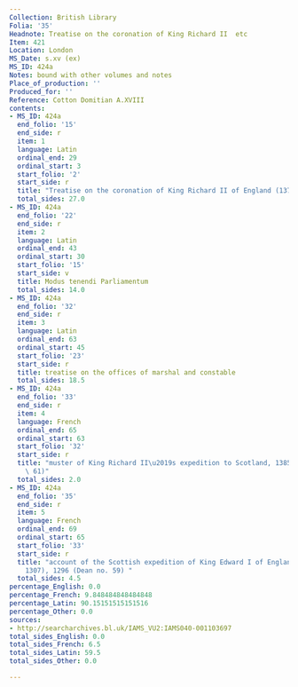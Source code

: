 ```yaml
---
Collection: British Library
Folia: '35'
Headnote: Treatise on the coronation of King Richard II  etc
Item: 421
Location: London
MS_Date: s.xv (ex)
MS_ID: 424a
Notes: bound with other volumes and notes
Place_of_production: ''
Produced_for: ''
Reference: Cotton Domitian A.XVIII
contents:
- MS_ID: 424a
  end_folio: '15'
  end_side: r
  item: 1
  language: Latin
  ordinal_end: 29
  ordinal_start: 3
  start_folio: '2'
  start_side: r
  title: "Treatise on the coronation of King Richard II of England (1377\u20131399)"
  total_sides: 27.0
- MS_ID: 424a
  end_folio: '22'
  end_side: r
  item: 2
  language: Latin
  ordinal_end: 43
  ordinal_start: 30
  start_folio: '15'
  start_side: v
  title: Modus tenendi Parliamentum
  total_sides: 14.0
- MS_ID: 424a
  end_folio: '32'
  end_side: r
  item: 3
  language: Latin
  ordinal_end: 63
  ordinal_start: 45
  start_folio: '23'
  start_side: r
  title: treatise on the offices of marshal and constable
  total_sides: 18.5
- MS_ID: 424a
  end_folio: '33'
  end_side: r
  item: 4
  language: French
  ordinal_end: 65
  ordinal_start: 63
  start_folio: '32'
  start_side: r
  title: "muster of King Richard II\u2019s expedition to Scotland, 1385 (Dean no.\
    \ 61)"
  total_sides: 2.0
- MS_ID: 424a
  end_folio: '35'
  end_side: r
  item: 5
  language: French
  ordinal_end: 69
  ordinal_start: 65
  start_folio: '33'
  start_side: r
  title: "account of the Scottish expedition of King Edward I of England (1272\u2013\
    1307), 1296 (Dean no. 59) "
  total_sides: 4.5
percentage_English: 0.0
percentage_French: 9.848484848484848
percentage_Latin: 90.15151515151516
percentage_Other: 0.0
sources:
- http://searcharchives.bl.uk/IAMS_VU2:IAMS040-001103697
total_sides_English: 0.0
total_sides_French: 6.5
total_sides_Latin: 59.5
total_sides_Other: 0.0

---
```

